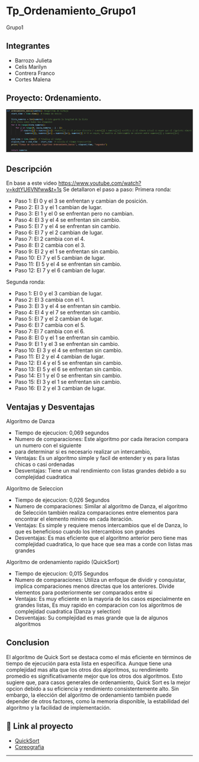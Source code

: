 # Tp_Ordenamiento_Grupo1
Grupo1

## Integrantes 
- Barrozo Julieta
- Celis Marilyn
- Contrera Franco
- Cortes Malena

## Proyecto: Ordenamiento.
![Python](./img/img-danza.jpg)


## Descripción 
En base a este video https://www.youtube.com/watch?v=kdtYU6VNfww&t=1s Se detallaron el paso a paso:
Primera ronda:
- Paso 1: El 0 y el 3 se enfrentan y cambian de posición.
- Paso 2: El 3 y el 1 cambian de lugar.
- Paso 3: El 1 y el 0 se enfrentan pero no cambian.
- Paso 4: El 3 y el 4 se enfrentan sin cambio.
- Paso 5: El 7 y el 4 se enfrentan sin cambio.
- Paso 6: El 7 y el 2 cambian de lugar.
- Paso 7: El 2 cambia con el 4.
- Paso 8: El 2 cambia con el 3.
- Paso 9: El 2 y el 1 se enfrentan sin cambio.
- Paso 10: El 7 y el 5 cambian de lugar.
- Paso 11: El 5 y el 4 se enfrentan sin cambio.
- Paso 12: El 7 y el 6 cambian de lugar.

Segunda ronda:
- Paso 1: El 0 y el 3 cambian de lugar.
- Paso 2: El 3 cambia con el 1.
- Paso 3: El 3 y el 4 se enfrentan sin cambio.
- Paso 4: El 4 y el 7 se enfrentan sin cambio.
- Paso 5: El 7 y el 2 cambian de lugar.
- Paso 6: El 7 cambia con el 5.
- Paso 7: El 7 cambia con el 6.
- Paso 8: El 0 y el 1 se enfrentan sin cambio.
- Paso 9: El 1 y el 3 se enfrentan sin cambio.
- Paso 10: El 3 y el 4 se enfrentan sin cambio.
- Paso 11: El 2 y el 4 cambian de lugar.
- Paso 12: El 4 y el 5 se enfrentan sin cambio.
- Paso 13: El 5 y el 6 se enfrentan sin cambio.
- Paso 14: El 1 y el 0 se enfrentan sin cambio.
- Paso 15: El 3 y el 1 se enfrentan sin cambio.
- Paso 16: El 2 y el 3 cambian de lugar.

## Ventajas y Desventajas
Algoritmo de Danza
- Tiempo de ejecucion: 0,069 segundos
- Numero de comparaciones: Este algoritmo por cada iteracion compara un numero con el siguiente
- para determinar si es necesario realizar un intercambio,
- Ventajas: Es un algoritmo simple y facil de entender y es para listas chicas o casi ordenadas
- Desventajas: Tiene un mal rendimiento con listas grandes debido a su complejidad cuadratica

Algoritmo de Seleccion
- Tiempo de ejecucion: 0,026 Segundos
- Numero de comparaciones: Similar al algoritmo de Danza, el algoritmo de Selección también
  realiza comparaciones entre elementos para encontrar el elemento mínimo en cada
  iteración.
- Ventajas: Es simple y requiere menos intercambios que el de Danza, lo que es beneficioso cuando los intercambios son grandes
- Desventajas: Es mas eficiente que el algoritmo anterior pero tiene mas complejidad cuadratica, lo que hace que sea mas a corde con listas mas
  grandes

Algoritmo de ordenamiento rapido (QuickSort)
- Tiempo de ejecucion: 0,015 Segundos
- Numero de comparaciones: Utiliza un enfoque de dividir y conquistar, implica comparaciones menos directas que los anteriores. Divide elementos
  para posteriormente ser comparados entre si
- Ventajas: Es muy eficiente en la mayoria de los casos especialmente en grandes listas, Es muy rapido en comparacion con los algoritmos de
  complejidad cuadratica (Danza y selection)
- Desventajas: Su complejidad es mas grande que la de algunos algoritmos 

## Conclusion
El algoritmo de Quick Sort se destaca como el más eficiente en términos de tiempo de ejecución para esta lista en específica. Aunque tiene una complejidad mas alta que los otros dos algoritmos, su rendimiento promedio es significativamente mejor que los otros dos algoritmos. Esto sugiere que, para casos generales de ordenamiento, Quick Sort es la mejor opcion debido a su eficiencia y rendimiento consistentemente alto.
Sin embargo, la elección del algoritmo de ordenamiento también puede depender de otros factores, como la memoria disponible, la estabilidad del algoritmo y la facilidad de implementación. 

## :snake: Link al proyecto
- [QuickSort](https://onlinegdb.com/OPZZ4EQI3)
- [Coreografia](https://onlinegdb.com/aHRJ6hFYK)


---